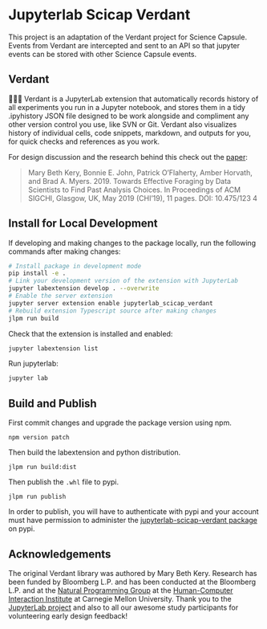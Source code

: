 # Jupyterlab Scicap Verdant

This project is an adaptation of the Verdant project for Science Capsule. Events from Verdant are intercepted and sent to an API so that jupyter events can be stored with other Science Capsule events.

## Verdant

🌱🌿🌱 Verdant is a JupyterLab extension that automatically records history of all experiments you run in a Jupyter notebook, and stores them in a tidy .ipyhistory JSON file designed to be work alongside and compliment any other version control you use, like SVN or Git. Verdant also visualizes history of individual cells, code snippets, markdown, and outputs for you, for quick checks and references as you work.

For design discussion and the research behind this check out the [paper](https://marybethkery.com/projects/Verdant/Towards_effective_foraging_by_data_scientists.pdf):

> Mary Beth Kery, Bonnie E. John, Patrick O’Flaherty, Amber Horvath, and
> Brad A. Myers. 2019. Towards Effective Foraging by Data Scientists to Find
> Past Analysis Choices. In Proceedings of ACM SIGCHI, Glasgow, UK, May
> 2019 (CHI’19), 11 pages. DOI: 10.475/123 4

## Install for Local Development

If developing and making changes to the package locally, run the following commands after making changes:

```bash
# Install package in development mode
pip install -e .
# Link your development version of the extension with JupyterLab
jupyter labextension develop . --overwrite
# Enable the server extension
jupyter server extension enable jupyterlab_scicap_verdant
# Rebuild extension Typescript source after making changes
jlpm run build
```

Check that the extension is installed and enabled:

```bash
jupyter labextension list
```

Run jupyterlab:

```bash
jupyter lab
```

## Build and Publish

First commit changes and upgrade the package version using npm.

```
npm version patch
```

Then build the labextension and python distribution.

```
jlpm run build:dist
```

Then publish the `.whl` file to pypi.

```
jlpm run publish
```

In order to publish, you will have to authenticate with pypi and your account must have permission to administer the [jupyterlab-scicap-verdant package](https://pypi.org/project/jupyterlab-scicap-verdant/) on pypi.

## Acknowledgements

The original Verdant library was authored by Mary Beth Kery. Research has been funded by Bloomberg L.P. and has been conducted at the Bloomberg L.P. and at the [Natural Programming Group](https://www.cs.cmu.edu/~NatProg/) at the [Human-Computer Interaction Institute](https://hcii.cmu.edu/) at Carnegie Mellon University. Thank you to the [JupyterLab project](https://github.com/jupyterlab/jupyterlab) and also to all our awesome study participants for volunteering early design feedback!
